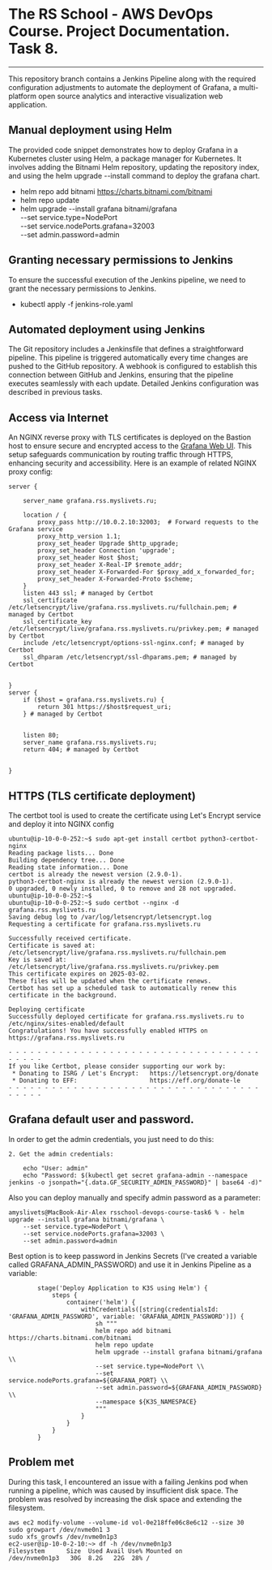 # The RS School - AWS DevOps Course. Project Documentation. Task 8.
---

This repository branch contains a Jenkins Pipeline along with the required configuration adjustments to automate the deployment of Grafana, a multi-platform open source analytics and interactive visualization web application.

## Manual deployment using Helm
The provided code snippet demonstrates how to deploy Grafana in a Kubernetes cluster using Helm, a package manager for Kubernetes. It involves adding the Bitnami Helm repository, updating the repository index, and using the helm upgrade --install command to deploy the grafana chart.
- helm repo add bitnami https://charts.bitnami.com/bitnami
- helm repo update
- helm upgrade --install grafana bitnami/grafana \
    --set service.type=NodePort \
    --set service.nodePorts.grafana=32003 \
    --set admin.password=admin

## Granting necessary permissions to Jenkins
To ensure the successful execution of the Jenkins pipeline, we need to grant the necessary permissions to Jenkins.
- kubectl apply -f jenkins-role.yaml

## Automated deployment using Jenkins
The Git repository includes a Jenkinsfile that defines a straightforward pipeline. This pipeline is triggered automatically every time changes are pushed to the GitHub repository. A webhook is configured to establish this connection between GitHub and Jenkins, ensuring that the pipeline executes seamlessly with each update.
Detailed Jenkins configuration was described in previous tasks.

## Access via Internet
An NGINX reverse proxy with TLS certificates is deployed on the Bastion host to ensure secure and encrypted access to the [Grafana Web UI](https://grafana.rss.myslivets.ru/). This setup safeguards communication by routing traffic through HTTPS, enhancing security and accessibility.
Here is an example of related NGINX proxy config:
```
server {

    server_name grafana.rss.myslivets.ru;

    location / {
        proxy_pass http://10.0.2.10:32003;  # Forward requests to the Grafana service
        proxy_http_version 1.1;
        proxy_set_header Upgrade $http_upgrade;
        proxy_set_header Connection 'upgrade';
        proxy_set_header Host $host;
        proxy_set_header X-Real-IP $remote_addr;
        proxy_set_header X-Forwarded-For $proxy_add_x_forwarded_for;
        proxy_set_header X-Forwarded-Proto $scheme;
    }
    listen 443 ssl; # managed by Certbot
    ssl_certificate /etc/letsencrypt/live/grafana.rss.myslivets.ru/fullchain.pem; # managed by Certbot
    ssl_certificate_key /etc/letsencrypt/live/grafana.rss.myslivets.ru/privkey.pem; # managed by Certbot
    include /etc/letsencrypt/options-ssl-nginx.conf; # managed by Certbot
    ssl_dhparam /etc/letsencrypt/ssl-dhparams.pem; # managed by Certbot


}
server {
    if ($host = grafana.rss.myslivets.ru) {
        return 301 https://$host$request_uri;
    } # managed by Certbot


    listen 80;
    server_name grafana.rss.myslivets.ru;
    return 404; # managed by Certbot


}

```

## HTTPS (TLS certificate deployment)
The certbot tool is used to create the certificate using Let's Encrypt service and deploy it into NGINX config

```
ubuntu@ip-10-0-0-252:~$ sudo apt-get install certbot python3-certbot-nginx
Reading package lists... Done
Building dependency tree... Done
Reading state information... Done
certbot is already the newest version (2.9.0-1).
python3-certbot-nginx is already the newest version (2.9.0-1).
0 upgraded, 0 newly installed, 0 to remove and 28 not upgraded.
ubuntu@ip-10-0-0-252:~$ 
ubuntu@ip-10-0-0-252:~$ sudo certbot --nginx -d grafana.rss.myslivets.ru
Saving debug log to /var/log/letsencrypt/letsencrypt.log
Requesting a certificate for grafana.rss.myslivets.ru

Successfully received certificate.
Certificate is saved at: /etc/letsencrypt/live/grafana.rss.myslivets.ru/fullchain.pem
Key is saved at:         /etc/letsencrypt/live/grafana.rss.myslivets.ru/privkey.pem
This certificate expires on 2025-03-02.
These files will be updated when the certificate renews.
Certbot has set up a scheduled task to automatically renew this certificate in the background.

Deploying certificate
Successfully deployed certificate for grafana.rss.myslivets.ru to /etc/nginx/sites-enabled/default
Congratulations! You have successfully enabled HTTPS on https://grafana.rss.myslivets.ru

- - - - - - - - - - - - - - - - - - - - - - - - - - - - - - - - - - - - - - - -
If you like Certbot, please consider supporting our work by:
 * Donating to ISRG / Let's Encrypt:   https://letsencrypt.org/donate
 * Donating to EFF:                    https://eff.org/donate-le
- - - - - - - - - - - - - - - - - - - - - - - - - - - - - - - - - - - - - - - -

```

## Grafana default user and password.
In order to get the admin credentials, you just need to do this:
```
2. Get the admin credentials:

    echo "User: admin"
    echo "Password: $(kubectl get secret grafana-admin --namespace jenkins -o jsonpath="{.data.GF_SECURITY_ADMIN_PASSWORD}" | base64 -d)"

```
Also you can deploy manually and specify admin password as a parameter:
```
amyslivets@MacBook-Air-Alex rsschool-devops-course-task6 % - helm upgrade --install grafana bitnami/grafana \
    --set service.type=NodePort \
    --set service.nodePorts.grafana=32003 \
    --set admin.password=admin
```
Best option is to keep password in Jenkins Secrets (I've created a variable called GRAFANA_ADMIN_PASSWORD) and use it in Jenkins Pipeline as a variable:
```
        stage('Deploy Application to K3S using Helm') {
            steps {
                container('helm') {
                    withCredentials([string(credentialsId: 'GRAFANA_ADMIN_PASSWORD', variable: 'GRAFANA_ADMIN_PASSWORD')]) {
                        sh """
                        helm repo add bitnami https://charts.bitnami.com/bitnami
                        helm repo update
                        helm upgrade --install grafana bitnami/grafana \\
                        --set service.type=NodePort \\
                        --set service.nodePorts.grafana=${GRAFANA_PORT} \\
                        --set admin.password=${GRAFANA_ADMIN_PASSWORD} \\
                        --namespace ${K3S_NAMESPACE}
                        """
                    }
                }
            }
        }
```

## Problem met
During this task, I encountered an issue with a failing Jenkins pod when running a pipeline, which was caused by insufficient disk space. The problem was resolved by increasing the disk space and extending the filesystem.
```
aws ec2 modify-volume --volume-id vol-0e218ffe06c8e6c12 --size 30
sudo growpart /dev/nvme0n1 3
sudo xfs_growfs /dev/nvme0n1p3
ec2-user@ip-10-0-2-10:~> df -h /dev/nvme0n1p3
Filesystem      Size  Used Avail Use% Mounted on
/dev/nvme0n1p3   30G  8.2G   22G  28% /
```
